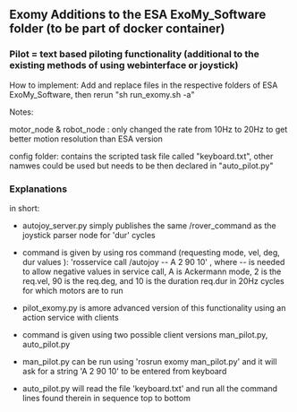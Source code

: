## Exomy Additions to the ESA ExoMy_Software folder (to be part of docker container)

### Pilot = text based piloting functionality (additional to the existing methods of using webinterface or joystick)

How to implement: Add and replace files in the respective folders of ESA ExoMy_Software, then rerun "sh run_exomy.sh -a"

Notes:

motor_node & robot_node : only changed the rate from 10Hz to 20Hz to get better motion resolution than ESA version

config folder: contains the scripted task file called "keyboard.txt", other namwes could be used but needs to be then declared in "auto_pilot.py"

### Explanations

in short:

- autojoy_server.py simply publishes the same /rover_command as the joystick parser node for 'dur' cycles
- command is given by using ros command (requesting mode, vel, deg, dur values ): 'rosservice call /autojoy -- A 2 90 10' , where -- is needed to allow negative values in service call, A is Ackermann mode, 2 is the req.vel, 90 is the req.deg, and 10 is the duration req.dur in 20Hz cycles for which motors are to run

- pilot_exomy.py is amore advanced version of this functionality using an action service with clients
- command is given using two possible client versions man_pilot.py, auto_pilot.py
- man_pilot.py can be run using 'rosrun exomy man_pilot.py' and it will ask for a string 'A 2 90 10' to be entered from keyboard
- auto_pilot.py will read the file 'keyboard.txt' and run all the command lines found therein in sequence top to bottom





